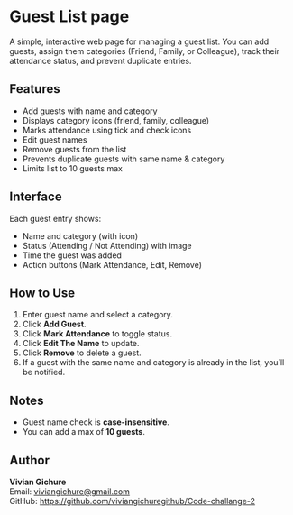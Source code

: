# Guest List page 

A simple, interactive web page for managing a guest list. You can add guests, assign them categories (Friend, Family, or Colleague), track their attendance status, and prevent duplicate entries.

## Features

- Add guests with name and category
- Displays category icons (friend, family, colleague)
- Marks attendance using tick and check icons
- Edit guest names
- Remove guests from the list
- Prevents duplicate guests with same name & category
- Limits list to 10 guests max

## Interface
Each guest entry shows:
- Name and category (with icon)
- Status (Attending / Not Attending) with image
- Time the guest was added
- Action buttons (Mark Attendance, Edit, Remove)


## How to Use

1. Enter guest name and select a category.
2. Click **Add Guest**.
3. Click **Mark Attendance** to toggle status.
4. Click **Edit The Name** to update.
5. Click **Remove** to delete a guest.
6. If a guest with the same name and category is already in the list, you’ll be notified.

## Notes
- Guest name check is **case-insensitive**.
- You can add a max of **10 guests**.

## Author
**Vivian Gichure**  
Email: viviangichure@gmail.com  
GitHub: https://github.com/viviangichuregithub/Code-challange-2




